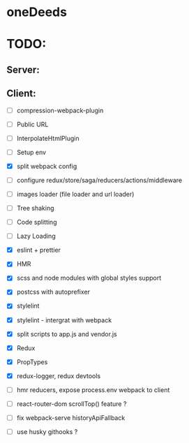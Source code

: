 # oneDeeds

# TODO:

## Server:

## Client:

- [ ] compression-webpack-plugin

- [ ] Public URL

- [ ] InterpolateHtmlPlugin

- [ ] Setup env

- [x] split webpack config

- [ ] configure redux/store/saga/reducers/actions/middleware

- [ ] images loader (file loader and url loader)

- [ ] Tree shaking

- [ ] Code splitting

- [ ] Lazy Loading

* [x] eslint + prettier

* [x] HMR

* [x] scss and node modules with global styles support

* [x] postcss with autoprefixer

* [x] stylelint
* [x] stylelint - intergrat with webpack

* [x] split scripts to app.js and vendor.js

* [x] Redux

* [x] PropTypes

* [x] redux-logger, redux devtools

* [ ] hmr reducers, expose process.env webpack to client

* [ ] react-router-dom scrollTop() feature ?

* [ ] fix webpack-serve historyApiFallback

* [ ] use husky githooks ?
